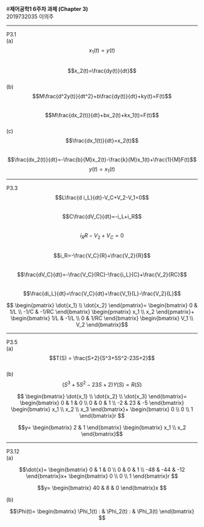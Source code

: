 #**제어공학1 6주차 과제 (Chapter 3)**  
2019732035 이의주
***
P3.1  
(a)  
$$x_1(t)=y(t)$$  
$$x_2(t)=\frac{dy(t)}{dt}$$  
(b)  
$$M\frac{d^2y(t)}{dt^2}+b\frac{dy(t)}{dt}+ky(t)=F(t)$$  
$$M\frac{dx_2(t)}{dt}+bx_2(t)+kx_1(t)=F(t)$$  
(c)  
$$\frac{dx_1(t)}{dt}=x_2(t)$$  
$$\frac{dx_2(t)}{dt}=-\frac{b}{M}x_2(t)-\frac{k}{M}x_1(t)+\frac{1}{M}F(t)$$
$$y(t)=x_1(t)$$  
***  
P3.3  
$$L\frac{d i_L}{dt}-V_C+V_2-V_1=0$$  
$$C\frac{dV_C}{dt}=-i_L+i_R$$  
$$i_R R-V_2+V_C=0$$  
$$i_R=-\frac{V_C}{R}+\frac{V_2}{R}$$  
$$\frac{dV_C}{dt}=-\frac{V_C}{RC}-\frac{i_L}{C}+\frac{V_2}{RC}$$  
$$\frac{di_L}{dt}=\frac{V_C}{dt}+\frac{V_1}{L}-\frac{V_2}{L}$$  

$$
 \begin{pmatrix}
  \dot{x_1} \\
  \dot{x_2}
 \end{pmatrix}=
 \begin{bmatrix}
  0 & 1/L \\
  -1/C & -1/RC
 \end{bmatrix}
  \begin{pmatrix}
  x_1 \\
  x_2
 \end{pmatrix}+
  \begin{bmatrix}
  1/L & -1/L \\
  0 & 1/RC
 \end{bmatrix}
  \begin{bmatrix}
  V_1 \\
  V_2
 \end{bmatrix}$$  
 ***  
 P3.5  
 (a)  
 $$T(S) = \frac{S+2}{S^3+5S^2-23S+2}$$  
 (b)  
 $$(S^3+5S^2-23S+2)Y(S)=R(S)$$  
 
$$
 \begin{bmatrix}
  \dot{x_1} \\
  \dot{x_2} \\
  \dot{x_3}
 \end{bmatrix}=
 \begin{bmatrix}
  0 & 1 & 0 \\
  0 & 0 & 1 \\
  -2 & 23 & -5
 \end{bmatrix}
  \begin{bmatrix}
  x_1 \\
  x_2 \\
  x_3
 \end{bmatrix}+
  \begin{bmatrix}
  0 \\
  0 \\
  1
 \end{bmatrix}r
 $$  
 
 $$y=
 \begin{bmatrix}
2 & 1 
\end{bmatrix}
 \begin{bmatrix}
x_1 \\  
x_2
\end{bmatrix}$$  
***  
P3.12  
(a)  

$$\dot{x}=
 \begin{bmatrix}
  0 & 1 & 0 \\
  0 & 0 & 1 \\
  -48 & -44 & -12
 \end{bmatrix}x+
  \begin{bmatrix}
  0 \\
  0 \\
  1
 \end{bmatrix}r
 $$  
 
 $$y=
  \begin{bmatrix}
  40 & 8 & 0
 \end{bmatrix}x
 $$  
 
(b)  

 $$\Phi(t)=
  \begin{bmatrix}
  \Phi_1(t) : & \Phi_2(t) : & \Phi_3(t)
 \end{bmatrix}
 $$  
